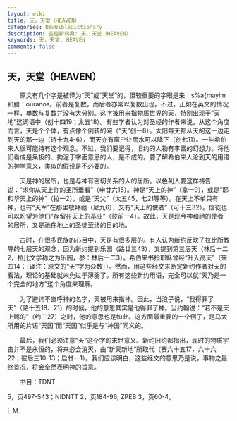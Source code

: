 ```yaml
---
layout: wiki
title: 天，天堂（HEAVEN）
categories: NewBibleDictionary
description: 圣经新词典: 天，天堂（HEAVEN）
keywords: 天，天堂, HEAVEN
comments: false
---
```


## 天，天堂（HEAVEN）

　　原文有几个字是被译为“天”或“天堂”的，但较重要的字眼是来：s%a{mayim 和腊：ouranos。前者是复数，而后者亦常以复数出现。不过，正如在英文的情况一样，单数与复数并没有大分别。这字被用来指物质世界的天，特别出现于“天地”这词语中（创十四19；太五18）。有些学者认为对圣经的作者来说，从这个角度而言，天是个个体，有点像个倒转的碗（“天”创一8）。太阳每天都从天的这一边走到天的那一边（诗十九4-6），而天亦有窗户让雨水可以降下（创七11）。一些希伯来人很可能持有这个观念。不过，我们要记得，旧约的人物有丰富的幻想力。将他们看成是呆板的、拘泥于字面意思的人，是不成的。要了解希伯来人论到天的用语的神学意义，类似的假设是不必要的。

　　天是神的居所，也是与神有密切关系的人的居所。以色列人要这样祷告说：“求你从天上你的圣所垂看”（申廿六15）。神是“天上的神”（拿一9），或是“耶和华天上的神”（拉一2），或是“天父”（太五45，七21等等）。在天上不单只有神，也有“天军”在那里敬拜祂（尼九6），又有“天上的使者”（可十三32）。信徒也可以盼望为他们“存留在天上的基业”（彼前一4）。故此，天是现今神和祂的使者的居所，又是祂在地上的圣徒至终的目的地。

　　古时，在很多民族的心目中，天是有很多层的。有人认为新约反映了拉比所教导的七层天的观念，因为新约提到乐园（路廿三43），又提到第三层天（林后十二2，拉比文学称之为乐园，参：林后十二3）。希伯来书指耶稣曾经“升入高天”（来四14；〔译注：原文的“天”字为众数〕）。然而，用这些经文来断定新约作者对天的看法，理论的基础就未免过于薄弱了。所有这些新约用语，完全可以就“天乃是一个完全的地方”这个角度来理解。

　　为了避讳不直呼神的名字，天被用来指神。因此，当浪子说，“我得罪了天”（路十五18、21）的时候，他的意思其实是他得罪了神。当约翰说：“若不是天上赐的”（约三27）之时，他的意思也是如此。这方面最重要的一个例子，是马太所用的片语“天国”而“天国”似乎是与“神国”同义的。

　　最后，我们必须注意“天”这个字的末世意义。新约旧约都指出，现时的物质宇宙并不是永恒的，将来必会消灭，由“新天新地”所取代（赛六十五17，六十六22；彼后三10-13；启廿一1）。我们应该明白，这些经文的意思乃是说，事物之最终景况，将会全然表明神的旨意。

　　书目：TDNT

5，页497-543；NIDNTT 2，页184-96; ZPEB 3，页60-4。

L.M.








